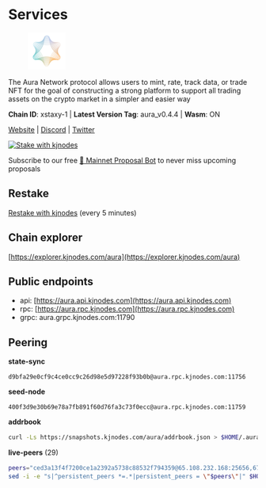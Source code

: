 # Services

<figure><img src="https://raw.githubusercontent.com/kj89/cosmos-images/main/logos/aura.png" alt=""><figcaption></figcaption></figure>

The Aura Network protocol allows users to mint, rate, track data,  or trade NFT for the goal of constructing a strong platform to  support all trading assets on the crypto market in a simpler and easier way

**Chain ID**: xstaxy-1 | **Latest Version Tag**: aura_v0.4.4 | **Wasm**: ON

[Website](https://aura.network) | [Discord](https://discord.gg/hpvF5QcWRf) | [Twitter](https://twitter.com/AuraNetworkHQ)

[![Stake with kjnodes](https://i.ibb.co/cr44Q8j/button-stake-with-kjnodes.png)](https://restake.app/aura/auravaloper17q4k3j6kcslrcuxtj9mxdcgez7kw7jdma8ykjs)

Subscribe to our free [🤖 Mainnet Proposal Bot](https://t.me/kjnodes_proposal_bot) to never miss upcoming proposals

## Restake

[Restake with kjnodes](https://restake.app/aura/auravaloper17q4k3j6kcslrcuxtj9mxdcgez7kw7jdma8ykjs) (every 5 minutes)
## Chain explorer
[https://explorer.kjnodes.com/aura](https://explorer.kjnodes.com/aura)

## Public endpoints

* api: [https://aura.api.kjnodes.com](https://aura.api.kjnodes.com)
* rpc: [https://aura.rpc.kjnodes.com](https://aura.rpc.kjnodes.com)
* grpc: aura.grpc.kjnodes.com:11790

## Peering

**state-sync**

```text
d9bfa29e0cf9c4ce0cc9c26d98e5d97228f93b0b@aura.rpc.kjnodes.com:11756
```

**seed-node**

```text
400f3d9e30b69e78a7fb891f60d76fa3c73f0ecc@aura.rpc.kjnodes.com:11759
```

**addrbook**
```bash
curl -Ls https://snapshots.kjnodes.com/aura/addrbook.json > $HOME/.aura/config/addrbook.json
```

**live-peers** (29)
```bash
peers="ced3a13f4f7200ce1a2392a5738c88532f794359@65.108.232.168:25656,670c0c23a1196e706e058133fbbb156f7f33b352@5.9.95.147:26656,3e7ef25f1c9829351936884618659167400eb0f1@142.132.149.171:26656,b6a0d0d030f35ffffcfe92e72ea13933c1adbe62@116.202.174.253:21656,0599779759ed60e12ed39a94cd02d303ba10d591@95.214.52.174:36656,ed15ae05f17dd4e672eec0a96c38364d063b68dc@65.108.6.45:60756,a19b89ebbf7331f435b8ef100ce501d2377922ea@209.126.116.182:26656,3e05f2b0fdd750511dbff9d3f6a47d3bc3d4b1f0@141.95.204.81:61456,34d759895c5a451488db34c686e74cb954d86723@65.108.135.212:26656,5de24f52cd9fa5121752942517c0c195c0682eb9@34.31.163.156:26656,7885a9e940b45b9a2183488ca3a901b043b6ed67@144.76.40.53:21756,07317346ab58eb4de14fe8c7705863002186d340@142.132.201.53:36656,a859027129ee2524b57c43b9ecbe3bcc4d120efb@195.3.222.183:26656,f43c7c9a194ee5a97665a9aad8f887fdbb75e4ca@65.109.225.86:46656,dc867b8e3c6b183f831780be7838d2f3abd615d7@34.88.223.20:26656,4f95e3b40a652b758d551a0d3a6cc25603d9e179@38.242.150.61:27656,a60a9f3400cb978b313ad5a47d59f6c518ef2a04@3.135.201.61:26656,aec1624fad0adf47f9b4f7300dcb8bd4d63567f1@57.128.20.163:21756,63a90346040657406ddc48a2679e3bfbe17f717a@65.108.195.29:51656,1584b3aa3969def4a9f70555b3b442d334053e94@148.113.159.22:10156,42aaa8c2007e34ebc5ba1019251845d0ed591435@143.42.74.78:26656,fa474fe8f7159c9699fb39acb2925702f0474502@141.95.157.139:10156,d2ea7c421c8bb552b84eba4c7924f9e78d3a79ae@176.9.158.219:41256,0179528068da0dfaf61005cf5aa28793ca42b129@85.25.74.163:26656,edbd221ceecf4e0234fb60d617a025c6b0e56bf0@178.250.154.15:36656,e46238ddcf2113b70f59b417994c375e2d67e265@71.236.119.108:40656,94ea862e3716ddecc0888b047b731edcc42a752d@206.81.24.212:26656,65bf908c6c41cacfce9652ed69a17337b023d0d0@57.128.85.172:26656,a58b4dec687b60ba05cf9a3e4cd1181b09c0661f@65.109.93.152:34656"
sed -i -e "s|^persistent_peers *=.*|persistent_peers = \"$peers\"|" $HOME/.aura/config/config.toml
```
